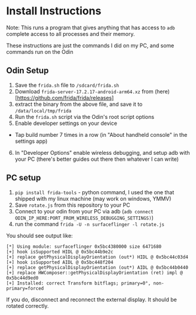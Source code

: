 # Install Instructions

Note: This runs a program that gives anything that has access to `adb` complete access to all processes and their memory.

These instructions are just the commands I did on my PC, and some commands run on the Odin

## Odin Setup

1. Save the `frida.sh` file to `/sdcard/frida.sh`
2. Download `frida-server-17.2.17-android-arm64.xz` from (here)[https://github.com/frida/frida/releases]
3. extract the binary from the above file, and save it to `/data/local/tmp/frida`
4. Run the `frida.sh` script via the Odin's root script options
5. Enable developer settings on your device
  - Tap build number 7 times in a row (in "About handheld console" in the settings app)
6. In "Developer Options" enable wireless debugging, and setup adb with your PC (there's better guides out there then whatever I can write)

## PC setup

1. `pip install frida-tools` - python command, I used the one that shipped with my linux machine (may work on windows, YMMV)
2. Save `rotate.js` from this repository to your PC
3. Connect to your odin from your PC via adb (`adb connect ODIN_IP_HERE:PORT_FROM_WIRELESS_DEBUGGING_SETTINGS)`)
4. run the command `frida -U -n surfaceflinger -l rotate.js`

You should see output like:
```
[*] Using module: surfaceflinger 0x5bc4380000 size 6471680
[+] hook isSupported HIDL @ 0x5bc44b9e2c
[+] replace getPhysicalDisplayOrientation (out*) HIDL @ 0x5bc44c03d4
[+] hook isSupported AIDL @ 0x5bc448f204
[+] replace getPhysicalDisplayOrientation (out*) AIDL @ 0x5bc44b0440
[+] replace HWComposer::getPhysicalDisplayOrientation (ret) impl @ 0x5bc44d9ed0
[+] Installed: correct Transform bitflags; primary=0°, non-primary=forced
```

If you do, disconnect and reconnect the external display. It should be rotated correctly.
